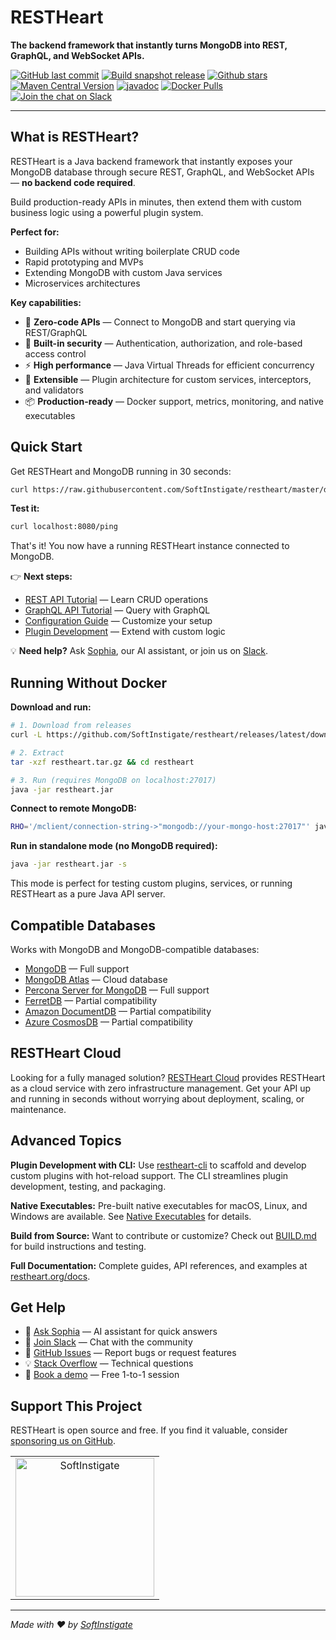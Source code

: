 # RESTHeart

**The backend framework that instantly turns MongoDB into REST, GraphQL, and WebSocket APIs.**

[![GitHub last commit](https://img.shields.io/github/last-commit/softinstigate/restheart)](https://github.com/SoftInstigate/restheart/commits/master)
[![Build snapshot release](https://github.com/SoftInstigate/restheart/actions/workflows/branch.yml/badge.svg)](https://github.com/SoftInstigate/restheart/actions/workflows/branch.yml)
[![Github stars](https://img.shields.io/github/stars/SoftInstigate/restheart?label=Github%20Stars)](https://github.com/SoftInstigate/restheart)
[![Maven Central Version](https://img.shields.io/maven-central/v/org.restheart/restheart)](https://central.sonatype.com/namespace/org.restheart)
[![javadoc](https://javadoc.io/badge2/org.restheart/restheart-commons/javadoc.svg)](https://javadoc.io/doc/org.restheart/restheart-commons)
[![Docker Pulls](https://img.shields.io/docker/pulls/softinstigate/restheart.svg?maxAge=2592000)](https://hub.docker.com/r/softinstigate/restheart/)
[![Join the chat on Slack](https://img.shields.io/badge/chat-on%20slack-orange)](https://join.slack.com/t/restheart/shared_invite/zt-1olrhtoq8-5DdYLBWYDonFGEALhmgSXQ)

---

## What is RESTHeart?

RESTHeart is a Java backend framework that instantly exposes your MongoDB database through secure REST, GraphQL, and WebSocket APIs — **no backend code required**.

Build production-ready APIs in minutes, then extend them with custom business logic using a powerful plugin system.

**Perfect for:**

- Building APIs without writing boilerplate CRUD code
- Rapid prototyping and MVPs
- Extending MongoDB with custom Java services
- Microservices architectures

**Key capabilities:**

- 🚀 **Zero-code APIs** — Connect to MongoDB and start querying via REST/GraphQL
- 🔐 **Built-in security** — Authentication, authorization, and role-based access control
- ⚡ **High performance** — Java Virtual Threads for efficient concurrency
- 🔌 **Extensible** — Plugin architecture for custom services, interceptors, and validators
- 📦 **Production-ready** — Docker support, metrics, monitoring, and native executables

## Quick Start

Get RESTHeart and MongoDB running in 30 seconds:

```sh
curl https://raw.githubusercontent.com/SoftInstigate/restheart/master/docker-compose.yml --output docker-compose.yml && docker compose up --pull=always --attach restheart
```

**Test it:**

```sh
curl localhost:8080/ping
```

That's it! You now have a running RESTHeart instance connected to MongoDB.

👉 **Next steps:**

- [REST API Tutorial](https://restheart.org/docs/mongodb-rest/tutorial) — Learn CRUD operations
- [GraphQL API Tutorial](https://restheart.org/docs/mongodb-graphql/tutorial) — Query with GraphQL
- [Configuration Guide](https://restheart.org/docs/configuration) — Customize your setup
- [Plugin Development](https://restheart.org/docs/plugins/overview) — Extend with custom logic

💡 **Need help?** Ask [Sophia](https://sophia.restheart.com/), our AI assistant, or join us on [Slack](https://join.slack.com/t/restheart/shared_invite/zt-1olrhtoq8-5DdYLBWYDonFGEALhmgSXQ).

## Running Without Docker

**Download and run:**

```sh
# 1. Download from releases
curl -L https://github.com/SoftInstigate/restheart/releases/latest/download/restheart.tar.gz -o restheart.tar.gz

# 2. Extract
tar -xzf restheart.tar.gz && cd restheart

# 3. Run (requires MongoDB on localhost:27017)
java -jar restheart.jar
```

**Connect to remote MongoDB:**

```sh
RHO='/mclient/connection-string->"mongodb://your-mongo-host:27017"' java -jar restheart.jar
```

**Run in standalone mode (no MongoDB required):**

```sh
java -jar restheart.jar -s
```

This mode is perfect for testing custom plugins, services, or running RESTHeart as a pure Java API server.

## Compatible Databases

Works with MongoDB and MongoDB-compatible databases:

- [MongoDB](https://www.mongodb.com/) — Full support
- [MongoDB Atlas](https://www.mongodb.com/products/platform/atlas-database) — Cloud database
- [Percona Server for MongoDB](https://www.percona.com/mongodb/software/percona-server-for-mongodb) — Full support
- [FerretDB](https://www.ferretdb.com/) — Partial compatibility
- [Amazon DocumentDB](https://docs.aws.amazon.com/documentdb/latest/developerguide/what-is.html) — Partial compatibility
- [Azure CosmosDB](https://learn.microsoft.com/en-us/azure/cosmos-db/mongodb/) — Partial compatibility

## RESTHeart Cloud

Looking for a fully managed solution? [RESTHeart Cloud](https://cloud.restheart.com/) provides RESTHeart as a cloud service with zero infrastructure management. Get your API up and running in seconds without worrying about deployment, scaling, or maintenance.

## Advanced Topics

**Plugin Development with CLI:**
Use [restheart-cli](https://github.com/SoftInstigate/restheart-cli) to scaffold and develop custom plugins with hot-reload support. The CLI streamlines plugin development, testing, and packaging.

**Native Executables:**
Pre-built native executables for macOS, Linux, and Windows are available. See [Native Executables](native-executables.md) for details.

**Build from Source:**
Want to contribute or customize? Check out [BUILD.md](BUILD.md) for build instructions and testing.

**Full Documentation:**
Complete guides, API references, and examples at [restheart.org/docs](https://restheart.org/docs/).

## Get Help

- 🤖 [Ask Sophia](https://sophia.restheart.com/) — AI assistant for quick answers
- 💬 [Join Slack](https://join.slack.com/t/restheart/shared_invite/zt-1olrhtoq8-5DdYLBWYDonFGEALhmgSXQ) — Chat with the community
- 🐛 [GitHub Issues](https://github.com/SoftInstigate/restheart/issues/new) — Report bugs or request features
- 💡 [Stack Overflow](https://stackoverflow.com/questions/ask?tags=restheart) — Technical questions
- 📅 [Book a demo](https://calendly.com/restheart) — Free 1-to-1 session

## Support This Project

RESTHeart is open source and free. If you find it valuable, consider [sponsoring us on GitHub](https://github.com/sponsors/SoftInstigate).

<table>
  <tbody>
    <tr>
      <td align="center" valign="middle">
        <a href="https://www.softinstigate.com" target="_blank">
          <img width="222px" src="https://www.softinstigate.com/images/logo.png" alt="SoftInstigate">
        </a>
      </td>
    </tr>
  </tbody>
</table>

---

_Made with :heart: by [SoftInstigate](https://www.softinstigate.com)_
